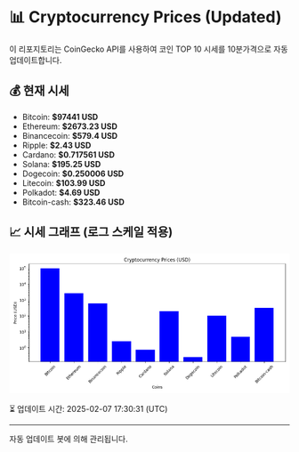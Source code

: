 
# 📊 Cryptocurrency Prices (Updated)

이 리포지토리는 CoinGecko API를 사용하여 코인 TOP 10 시세를 10분가격으로 자동 업데이트합니다.

## 💰 현재 시세
- Bitcoin: **$97441 USD**
- Ethereum: **$2673.23 USD**
- Binancecoin: **$579.4 USD**
- Ripple: **$2.43 USD**
- Cardano: **$0.717561 USD**
- Solana: **$195.25 USD**
- Dogecoin: **$0.250006 USD**
- Litecoin: **$103.99 USD**
- Polkadot: **$4.69 USD**
- Bitcoin-cash: **$323.46 USD**

## 📈 시세 그래프 (로그 스케일 적용)
![Crypto Prices](crypto_prices.png)

⏳ 업데이트 시간: 2025-02-07 17:30:31 (UTC)

---
자동 업데이트 봇에 의해 관리됩니다.
